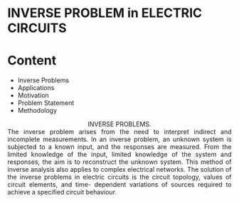 # INVERSE PROBLEM in ELECTRIC CIRCUITS
  # Content
- Inverse Problems
- Applications
- Motivation
- Problem Statement
- Methodology

<div align="center">
  INVERSE PROBLEMS.
</div>
<div align="justify">
  The inverse problem arises from the need to interpret indirect and incomplete measurements. In an inverse problem, an unknown system is subjected to a known input, and the responses are measured. From the limited knowledge of the input, limited knowledge of the system and responses, the aim is to reconstruct the unknown system. This method of inverse analysis also applies to complex electrical networks. The solution of the inverse problems in electric circuits is the circuit topology, values of circuit elements, and time- dependent variations of sources required to achieve a specified circuit behaviour.
</div>

